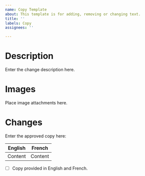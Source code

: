 ```yaml
---
name: Copy Template
about: This template is for adding, removing or changing text.
title: ''
labels: Copy
assignees: ''

---
```


# Description
Enter the change description here.

# Images
Place image attachments here.

# Changes
Enter the approved copy here:

| English  | French |
| ------- | ------- |
| Content | Content |

- [ ] Copy provided in English and French.
